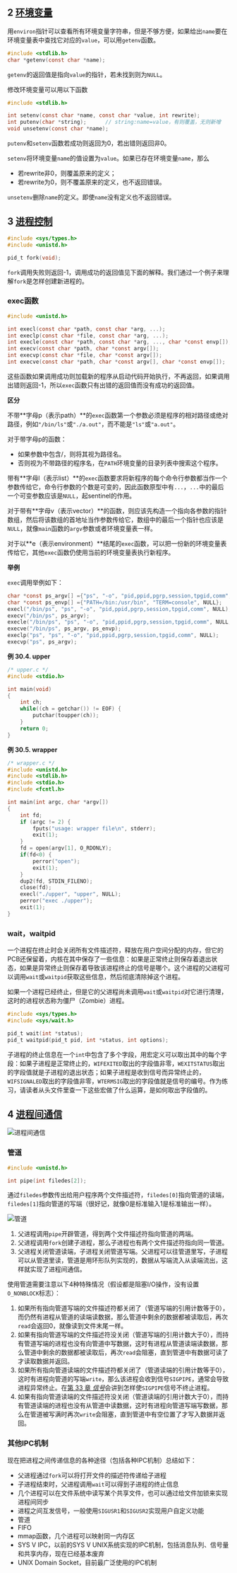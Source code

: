 ## 2 [环境变量](https://akaedu.github.io/book/ch30s02.html)

用`environ`指针可以查看所有环境变量字符串，但是不够方便，如果给出`name`要在环境变量表中查找它对应的`value`，可以用`getenv`函数。

```c
#include <stdlib.h>
char *getenv(const char *name);
```

`getenv`的返回值是指向`value`的指针，若未找到则为`NULL`。

修改环境变量可以用以下函数

```c
#include <stdlib.h>

int setenv(const char *name, const char *value, int rewrite);
int putenv(char *string);      // string:name=value，有则覆盖，无则新增
void unsetenv(const char *name);
```

`putenv`和`setenv`函数若成功则返回为0，若出错则返回非0。

`setenv`将环境变量`name`的值设置为`value`。如果已存在环境变量`name`，那么

- 若rewrite非0，则覆盖原来的定义；
- 若rewrite为0，则不覆盖原来的定义，也不返回错误。

`unsetenv`删除`name`的定义。即使`name`没有定义也不返回错误。

## 3 [进程控制](https://akaedu.github.io/book/ch30s03.html)

```c
#include <sys/types.h>
#include <unistd.h>

pid_t fork(void);
```

`fork`调用失败则返回-1，调用成功的返回值见下面的解释。我们通过一个例子来理解`fork`是怎样创建新进程的。

### exec函数

```c
#include <unistd.h>

int execl(const char *path, const char *arg, ...);
int execlp(const char *file, const char *arg, ...);
int execle(const char *path, const char *arg, ..., char *const envp[]);
int execv(const char *path, char *const argv[]);
int execvp(const char *file, char *const argv[]);
int execve(const char *path, char *const argv[], char *const envp[]);
```

这些函数如果调用成功则加载新的程序从启动代码开始执行，不再返回，如果调用出错则返回-1，所以`exec`函数只有出错的返回值而没有成功的返回值。

**区分**

不带**字母p（表示path）**的`exec`函数第一个参数必须是程序的相对路径或绝对路径，例如`"/bin/ls"`或`"./a.out"`，而不能是`"ls"`或`"a.out"`。

对于带字母p的函数：

- 如果参数中包含/，则将其视为路径名。
- 否则视为不带路径的程序名，在`PATH`环境变量的目录列表中搜索这个程序。

带有**字母l（表示list）**的`exec`函数要求将新程序的每个命令行参数都当作一个参数传给它，命令行参数的个数是可变的，因此函数原型中有`...`，`...`中的最后一个可变参数应该是`NULL`，起sentinel的作用。

对于带有**字母v（表示vector）**的函数，则应该先构造一个指向各参数的指针数组，然后将该数组的首地址当作参数传给它，数组中的最后一个指针也应该是`NULL`，就像`main`函数的`argv`参数或者环境变量表一样。

对于以**e（表示environment）**结尾的`exec`函数，可以把一份新的环境变量表传给它，其他`exec`函数仍使用当前的环境变量表执行新程序。

**举例**

`exec`调用举例如下：

```c
char *const ps_argv[] ={"ps", "-o", "pid,ppid,pgrp,session,tpgid,comm", NULL};
char *const ps_envp[] ={"PATH=/bin:/usr/bin", "TERM=console", NULL};
execl("/bin/ps", "ps", "-o", "pid,ppid,pgrp,session,tpgid,comm", NULL);
execv("/bin/ps", ps_argv);
execle("/bin/ps", "ps", "-o", "pid,ppid,pgrp,session,tpgid,comm", NULL, ps_envp);
execve("/bin/ps", ps_argv, ps_envp);
execlp("ps", "ps", "-o", "pid,ppid,pgrp,session,tpgid,comm", NULL);
execvp("ps", ps_argv);
```

**例 30.4. upper**

```c
/* upper.c */
#include <stdio.h>

int main(void)
{
	int ch;
	while((ch = getchar()) != EOF) {
		putchar(toupper(ch));
	}
	return 0;
}
```

**例 30.5. wrapper**

```c
/* wrapper.c */
#include <unistd.h>
#include <stdlib.h>
#include <stdio.h>
#include <fcntl.h>

int main(int argc, char *argv[])
{
	int fd;
	if (argc != 2) {
		fputs("usage: wrapper file\n", stderr);
		exit(1);
	}
	fd = open(argv[1], O_RDONLY);
	if(fd<0) {
		perror("open");
		exit(1);
	}
	dup2(fd, STDIN_FILENO);
	close(fd);
	execl("./upper", "upper", NULL);
	perror("exec ./upper");
	exit(1);
}
```

### wait，waitpid

一个进程在终止时会关闭所有文件描述符，释放在用户空间分配的内存，但它的PCB还保留着，内核在其中保存了一些信息：如果是正常终止则保存着退出状态，如果是异常终止则保存着导致该进程终止的信号是哪个。这个进程的父进程可以调用`wait`或`waitpid`获取这些信息，然后彻底清除掉这个进程。

如果一个进程已经终止，但是它的父进程尚未调用`wait`或`waitpid`对它进行清理，这时的进程状态称为僵尸（Zombie）进程。

```c
#include <sys/types.h>
#include <sys/wait.h>

pid_t wait(int *status);
pid_t waitpid(pid_t pid, int *status, int options);
```

子进程的终止信息在一个`int`中包含了多个字段，用宏定义可以取出其中的每个字段：如果子进程是正常终止的，`WIFEXITED`取出的字段值非零，`WEXITSTATUS`取出的字段值就是子进程的退出状态；如果子进程是收到信号而异常终止的，`WIFSIGNALED`取出的字段值非零，`WTERMSIG`取出的字段值就是信号的编号。作为练习，请读者从头文件里查一下这些宏做了什么运算，是如何取出字段值的。

## 4 [进程间通信](https://akaedu.github.io/book/ch30s04.html)

![进程间通信](https://akaedu.github.io/book/images/process.ipc.png)

### 管道

```c
#include <unistd.h>

int pipe(int filedes[2]);
```

通过`filedes`参数传出给用户程序两个文件描述符，`filedes[0]`指向管道的读端，`filedes[1]`指向管道的写端（很好记，就像0是标准输入1是标准输出一样）。

![管道](https://akaedu.github.io/book/images/process.pipe.png)

1. 父进程调用`pipe`开辟管道，得到两个文件描述符指向管道的两端。
2. 父进程调用`fork`创建子进程，那么子进程也有两个文件描述符指向同一管道。
3. 父进程关闭管道读端，子进程关闭管道写端。父进程可以往管道里写，子进程可以从管道里读，管道是用环形队列实现的，数据从写端流入从读端流出，这样就实现了进程间通信。

使用管道需要注意以下4种特殊情况（假设都是阻塞I/O操作，没有设置`O_NONBLOCK`标志）：

1. 如果所有指向管道写端的文件描述符都关闭了（管道写端的引用计数等于0），而仍然有进程从管道的读端读数据，那么管道中剩余的数据都被读取后，再次`read`会返回0，就像读到文件末尾一样。
2. 如果有指向管道写端的文件描述符没关闭（管道写端的引用计数大于0），而持有管道写端的进程也没有向管道中写数据，这时有进程从管道读端读数据，那么管道中剩余的数据都被读取后，再次`read`会阻塞，直到管道中有数据可读了才读取数据并返回。
3. 如果所有指向管道读端的文件描述符都关闭了（管道读端的引用计数等于0），这时有进程向管道的写端`write`，那么该进程会收到信号`SIGPIPE`，通常会导致进程异常终止。在[第 33 章 *信号*](https://akaedu.github.io/book/ch33.html#signal)会讲到怎样使`SIGPIPE`信号不终止进程。
4. 如果有指向管道读端的文件描述符没关闭（管道读端的引用计数大于0），而持有管道读端的进程也没有从管道中读数据，这时有进程向管道写端写数据，那么在管道被写满时再次`write`会阻塞，直到管道中有空位置了才写入数据并返回。

### 其他IPC机制

现在把进程之间传递信息的各种途径（包括各种IPC机制）总结如下：

- 父进程通过`fork`可以将打开文件的描述符传递给子进程
- 子进程结束时，父进程调用`wait`可以得到子进程的终止信息
- 几个进程可以在文件系统中读写某个共享文件，也可以通过给文件加锁来实现进程间同步
- 进程之间互发信号，一般使用`SIGUSR1`和`SIGUSR2`实现用户自定义功能
- 管道
- FIFO
- mmap函数，几个进程可以映射同一内存区
- SYS V IPC，以前的SYS V UNIX系统实现的IPC机制，包括消息队列、信号量和共享内存，现在已经基本废弃
- UNIX Domain Socket，目前最广泛使用的IPC机制
